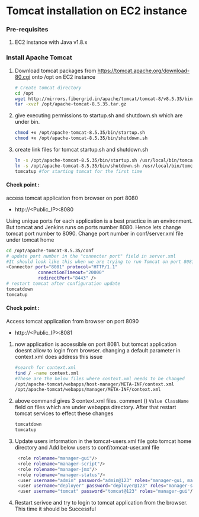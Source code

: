# Tomcat installation on EC2 instance

### Pre-requisites
1. EC2 instance with Java v1.8.x 

### Install Apache Tomcat
1. Download tomcat packages from  https://tomcat.apache.org/download-80.cgi onto /opt on EC2 instance
   ```sh 
   # Create tomcat directory
   cd /opt
   wget http://mirrors.fibergrid.in/apache/tomcat/tomcat-8/v8.5.35/bin/apache-tomcat-8.5.35.tar.gz
   tar -xvzf /opt/apache-tomcat-8.5.35.tar.gz
   ```
1. give executing permissions to startup.sh and shutdown.sh which are under bin. 
   ```sh
   chmod +x /opt/apache-tomcat-8.5.35/bin/startup.sh 
   chmod +x /opt/apache-tomcat-8.5.35/bin/shutdown.sh
   ```

1. create link files for tomcat startup.sh and shutdown.sh 
   ```sh
   ln -s /opt/apache-tomcat-8.5.35/bin/startup.sh /usr/local/bin/tomcatup
   ln -s /opt/apache-tomcat-8.5.35/bin/shutdown.sh /usr/local/bin/tomcatdown
   tomcatup #for starting tomcat for the first time
   ```
  #### Check point :
access tomcat application from browser on port 8080  
 - http://<Public_IP>:8080

  Using unique ports for each application is a best practice in an environment. But tomcat and Jenkins runs on ports number 8080. Hence lets change tomcat port number to 8090. Change port number in conf/server.xml file under tomcat home
   ```sh
 cd /opt/apache-tomcat-8.5.35/conf
# update port number in the "connecter port" field in server.xml
 #It should look like this when we are trying to run Tomcat on port 8081 because Jenkins is laready running on 8080
 <Connector port="8081" protocol="HTTP/1.1"
               connectionTimeout="20000"
               redirectPort="8443" />
# restart tomcat after configuration update
tomcatdown
tomcatup
```
#### Check point :
Access tomcat application from browser on port 8090  
 - http://<Public_IP>:8081

1. now application is accessible on port 8081. but tomcat application doesnt allow to login from browser. changing a default parameter in context.xml does address this issue
   ```sh
   #search for context.xml
   find / -name context.xml
   #These are the below files where context.xml needs to be changed
   /opt/apache-tomcat/webapps/host-manager/META-INF/context.xml
   /opt/apache-tomcat/webapps/manager/META-INF/context.xml
   ```
1. above command gives 3 context.xml files. comment (<!-- & -->) `Value ClassName` field on files which are under webapps directory. 
After that restart tomcat services to effect these changes
   ```sh 
   tomcatdown
   tomcatup
   ```
1. Update users information in the tomcat-users.xml file
goto tomcat home directory and Add below users to conf/tomcat-user.xml file
   ```sh
	<role rolename="manager-gui"/>
	<role rolename="manager-script"/>
	<role rolename="manager-jmx"/>
	<role rolename="manager-status"/>
	<user username="admin" password="admin@123" roles="manager-gui, manager-script, manager-jmx, manager-status"/>
	<user username="deployer" password="deployer@123" roles="manager-script"/>
	<user username="tomcat" password="tomcat@123" roles="manager-gui"/>
   ```
1. Restart serivce and try to login to tomcat application from the browser. This time it should be Successful

